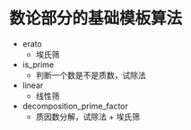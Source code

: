 # 数论部分的基础模板算法
- erato
    - 埃氏筛
- is_prime
    - 判断一个数是不是质数，试除法
- linear
    - 线性筛
- decomposition_prime_factor
    - 质因数分解，试除法 + 埃氏筛